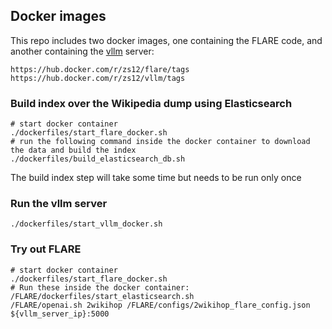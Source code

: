 ## Docker images

This repo includes two docker images, one containing the FLARE code, and another containing the [vllm](https://github.com/vllm-project/vllm) server:

```
https://hub.docker.com/r/zs12/flare/tags
https://hub.docker.com/r/zs12/vllm/tags
```

### Build index over the Wikipedia dump using Elasticsearch
```shell
# start docker container
./dockerfiles/start_flare_docker.sh
# run the following command inside the docker container to download the data and build the index
./dockerfiles/build_elasticsearch_db.sh
```
The build index step will take some time but needs to be run only once

### Run the vllm server
```shell
./dockerfiles/start_vllm_docker.sh
```

### Try out FLARE
```shell
# start docker container
./dockerfiles/start_flare_docker.sh
# Run these inside the docker container:
/FLARE/dockerfiles/start_elasticsearch.sh
/FLARE/openai.sh 2wikihop /FLARE/configs/2wikihop_flare_config.json ${vllm_server_ip}:5000
```
